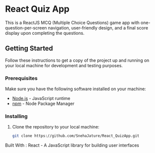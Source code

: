 # React Quiz App

This is a ReactJS MCQ (Multiple Choice Questions) game app with one-question-per-screen navigation, user-friendly design, and a final score display upon completing the questions.

## Getting Started

Follow these instructions to get a copy of the project up and running on your local machine for development and testing purposes.

### Prerequisites

Make sure you have the following software installed on your machine:

- [Node.js](https://nodejs.org/) - JavaScript runtime
- [npm](https://www.npmjs.com/) - Node Package Manager

### Installing

1. Clone the repository to your local machine:

   ```bash
   git clone https://github.com/SnehaJature/React_QuizApp.git

   
Built With : 
React - A JavaScript library for building user interfaces
